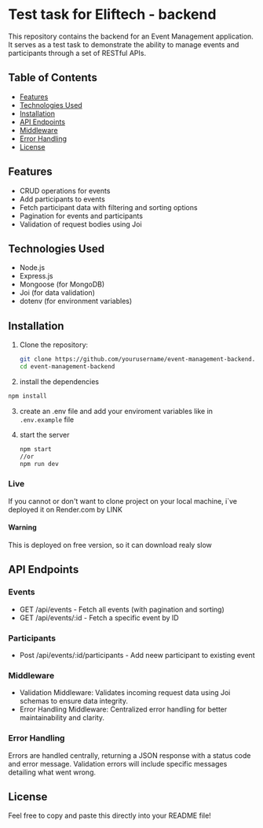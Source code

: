 # Test task for Eliftech - backend

This repository contains the backend for an Event Management application. It serves as a test task to demonstrate the ability to manage events and participants through a set of RESTful APIs.

## Table of Contents

- [Features](#features)
- [Technologies Used](#technologies-used)
- [Installation](#installation)
- [API Endpoints](#api-endpoints)
- [Middleware](#middleware)
- [Error Handling](#error-handling)
- [License](#license)

## Features

- CRUD operations for events
- Add participants to events
- Fetch participant data with filtering and sorting options
- Pagination for events and participants
- Validation of request bodies using Joi

## Technologies Used

- Node.js
- Express.js
- Mongoose (for MongoDB)
- Joi (for data validation)
- dotenv (for environment variables)

## Installation

1. Clone the repository:

   ```bash
   git clone https://github.com/yourusername/event-management-backend.git
   cd event-management-backend
   ```

2. install the dependencies

```bash
npm install
```

3. create an .env file and add your enviroment variables like in `.env.example` file

4. start the server

   ```bash
   npm start
   //or
   npm run dev
   ```

### Live

If you cannot or don't want to clone project on your local machine, i`ve deployed it on Render.com by LINK

#### Warning

This is deployed on free version, so it can download realy slow

## API Endpoints

### Events

- GET /api/events - Fetch all events (with pagination and sorting)
- GET /api/events/:id - Fetch a specific event by ID

### Participants

- Post /api/events/:id/participants - Add neew participant to existing event

### Middleware

- Validation Middleware: Validates incoming request data using Joi schemas to ensure data integrity.
- Error Handling Middleware: Centralized error handling for better maintainability and clarity.

### Error Handling

Errors are handled centrally, returning a JSON response with a status code and error message. Validation errors will include specific messages detailing what went wrong.

## License

Feel free to copy and paste this directly into your README file!
